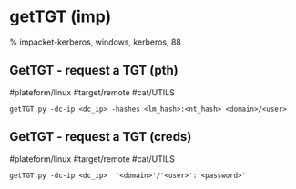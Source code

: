 # getTGT (imp)

% impacket-kerberos, windows, kerberos, 88


## GetTGT - request a TGT (pth)
#plateform/linux #target/remote  #cat/UTILS
```
getTGT.py -dc-ip <dc_ip> -hashes <lm_hash>:<nt_hash> <domain>/<user>
```

## GetTGT - request a TGT (creds)
#plateform/linux #target/remote  #cat/UTILS
```
getTGT.py -dc-ip <dc_ip>  '<domain>'/'<user>':'<password>'
```
